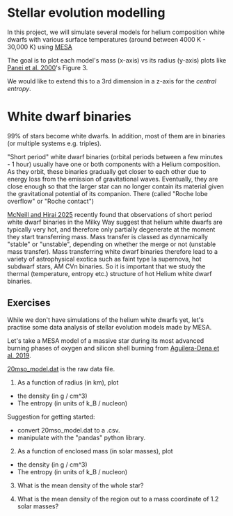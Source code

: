 # Stellar evolution modelling

In this project, we will simulate several models for helium composition white dwarfs with various surface temperatures (around between 4000 K - 30,000 K) using [MESA](https://docs.mesastar.org/en/latest/)

The goal is to plot each model's mass (x-axis) vs its radius (y-axis) plots like [Panei et al. 2000](https://adsabs.harvard.edu/full/2000A%26A...353..970P)'s Figure 3.

We would like to extend this to a 3rd dimension in a z-axis for the *central entropy*.

# White dwarf binaries

99% of stars become white dwarfs. In addition, most of them are in binaries (or multiple systems e.g. triples).

"Short period" white dwarf binaries (orbital periods between a few minutes - 1 hour) usually have one or both components with a Helium composition. As they orbit, these binaries gradually get closer to each other due to energy loss from the emission of gravitational waves. Eventually, they are close enough so that the larger star can no longer contain its material given the gravitational potential of its companion. There (called "Roche lobe overflow" or "Roche contact")

[McNeill and Hirai 2025](https://ui.adsabs.harvard.edu/abs/2025arXiv250721821M/abstract) recently found that observations of short period white dwarf binaries in the Milky Way suggest that helium white dwarfs are typically very hot, and therefore only partially degenerate at the moment they start transferring mass. Mass transfer is classed as dynnamically "stable" or "unstable", depending on whether the merge or not (unstable mass transfer). Mass  transferring white dwarf binaries therefore lead to a variety of astrophysical exotica such as faint type Ia supernova, hot subdwarf stars, AM CVn binaries. So it is important that we study the thermal (temperature, entropy etc.) structure of hot Helium white dwarf binaries.


## Exercises

While we don't have simulations of the helium white dwarfs yet, let's practise some data analysis of stellar evolution models made by MESA.

Let's take a MESA model of a massive star during its most advanced burning phases of oxygen and silicon shell burning from [Aguilera-Dena et al. 2019](https://ui.adsabs.harvard.edu/abs/2018ApJ...858..115A/abstract).

[20mso_model.dat](https://github.com/mcneilllucy/summer_projects_2025/blob/main/white-dwarf-mass-transfer/example_data/20mso_model.dat) is the raw data file.

1. As a function of radius (in km), plot
  - the density (in g / cm^3)
  - The entropy (in units of k_B / nucleon)

Suggestion for getting started:
  - convert 20mso_model.dat to a .csv.
  - manipulate with the "pandas" python library.

2. As a function of enclosed mass (in solar masses), plot
  - the density (in g / cm^3)
  - The entropy (in units of k_B / nucleon)

3. What is the mean density of the whole star?

4. What is the mean density of the region out to a mass coordinate of 1.2 solar masses?
